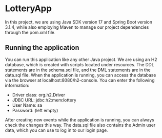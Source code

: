 # LotteryApp

In this project, we are using Java SDK version 17 and Spring Boot version 3.1.4, while also employing Maven to manage our project dependencies through the pom.xml file.
 
## Running the application

You can run this application like any other Java project. We are using an H2 database, which is created with scripts located under resources. The DDL statements are in the schema.sql file, and the DML statements are in the data.sql file. When the application is running, you can access the database via the browser at localhost:8080/h2-console. You can enter the following information:
- Driver class: org.h2.Driver
- JDBC URL: jdbc:h2:mem:lottery
- User Name: sa
- Password: (left empty)
  
After creating new events while the application is running, you can always check the changes this way. The data.sql file also contains the Admin user data, which you can use to log in to our login page.
